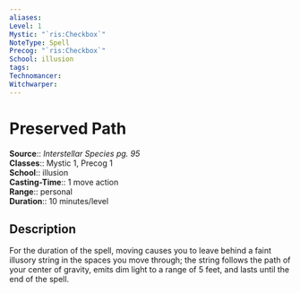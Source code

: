 ```yaml
---
aliases: 
Level: 1
Mystic: "`ris:Checkbox`"
NoteType: Spell
Precog: "`ris:Checkbox`"
School: illusion
tags: 
Technomancer: 
Witchwarper: 
---
```


# Preserved Path

**Source**:: _Interstellar Species pg. 95_  
**Classes**:: Mystic 1, Precog 1  
**School**:: illusion  
**Casting-Time**:: 1 move action  
**Range**:: personal  
**Duration**:: 10 minutes/level  

## Description

For the duration of the spell, moving causes you to leave behind a faint illusory string in the spaces you move through; the string follows the path of your center of gravity, emits dim light to a range of 5 feet, and lasts until the end of the spell.
